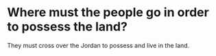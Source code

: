 # Where must the people go in order to possess the land?

They must cross over the Jordan to possess and live in the land.
